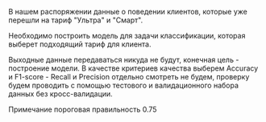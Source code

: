 В нашем распоряжении данные о поведении клиентов, которые уже перешли на тариф "Ультра" и "Смарт".

Необходимо построить модель для задачи классификации, которая выберет подходящий тариф для клиента.

Выходные данные передаваться никуда не будут, конечная цель - построение модели. В качестве критериев качества выберем Accuracy и F1-score - Recall и Precision отдельно смотреть не будем, проверку будем проводить с помощью тестового и валидационного набора данных без кросс-валидации.

Примечание пороговая правильность 0.75